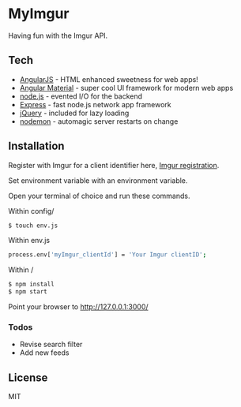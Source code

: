 # MyImgur

Having fun with the Imgur API.

## Tech

* [AngularJS] - HTML enhanced sweetness for web apps!
* [Angular Material] - super cool UI framework for modern web apps
* [node.js] - evented I/O for the backend
* [Express] - fast node.js network app framework
* [jQuery] - included for lazy loading
* [nodemon] - automagic server restarts on change


## Installation

Register with Imgur for a client identifier here, [Imgur registration].

Set environment variable with an environment variable.

Open your terminal of choice and run these commands.

Within config/
```sh
$ touch env.js 
```

Within env.js
```sh
process.env['myImgur_clientId'] = 'Your Imgur clientID';
```

Within /
```sh
$ npm install
$ npm start
```

Point your browser to http://127.0.0.1:3000/

### Todos

 -  Revise search filter
 -  Add new feeds
 

License
----

MIT


   [git-repo-url]: <https://github.com/dangersong/myImgur.git> 
   [node.js]: <http://nodejs.org>
   [nodemon]: <http://nodemon.io/>
   [Angular Material]: <https://material.angularjs.org>
   [jQuery]: <http://jquery.com>
   [express]: <http://expressjs.com>
   [AngularJS]: <http://angularjs.org>
   [Imgur registration]: <https://api.imgur.com/oauth2/addclient>
  